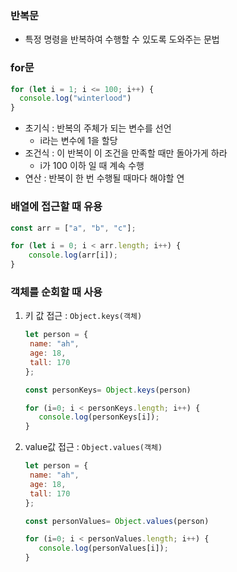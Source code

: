 ### 반복문

- 특정 명령을 반복하여 수행할 수 있도록 도와주는 문법

### for문

```jsx
for (let i = 1; i <= 100; i++) {
  console.log("winterlood")
}
```

- 초기식 : 반복의 주체가 되는 변수를 선언
  - i라는 변수에 1을 할당
- 조건식 : 이 반복이 이 조건을 만족할 때만 돌아가게 하라
  - i가 100 이하 일 때 계속 수행
- 연산 : 반복이 한 번 수행될 때마다 해야할 연

### 배열에 접근할 때 유용

```jsx
const arr = ["a", "b", "c"];

for (let i = 0; i < arr.length; i++) {
    console.log(arr[i]);
}
```

### 객체를 순회할 때 사용

1. 키 값 접근 : `Object.keys(객체)`
   
   ```jsx
   let person = {
    name: "ah",
    age: 18,
    tall: 170
   };
   
   const personKeys= Object.keys(person)
   
   for (i=0; i < personKeys.length; i++) {
      console.log(personKeys[i]);
   }
   ```

2. value값 접근 : `Object.values(객체)`
   
   ```jsx
   let person = {
    name: "ah",
    age: 18,
    tall: 170
   };
   
   const personValues= Object.values(person)
   
   for (i=0; i < personValues.length; i++) {
      console.log(personValues[i]);
   }
   ```
